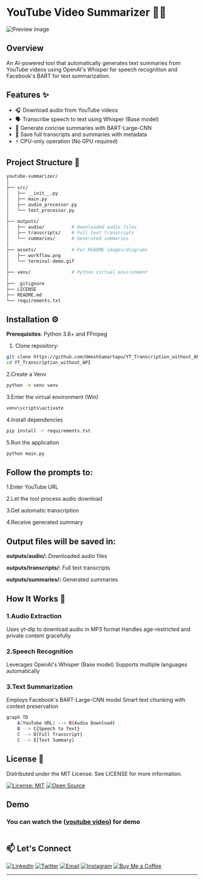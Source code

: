 # YouTube Video Summarizer 🎥📝

![Preview image](   )

## Overview

An AI-powered tool that automatically generates text summaries from YouTube videos using OpenAI's Whisper for speech recognition and Facebook's BART for text summarization.

## Features ✨

- 🎧 Download audio from YouTube videos
- 🗣️ Transcribe speech to text using Whisper (Base model)
- 📑 Generate concise summaries with BART-Large-CNN
- 💾 Save full transcripts and summaries with metadata
- ⚡ CPU-only operation (No GPU required)

## Project Structure 📂

```bash
youtube-summarizer/
│
├── src/
│   ├── __init__.py
│   ├── main.py
│   ├── audio_processor.py
│   └── text_processor.py
│
├── outputs/
│   ├── audio/          # Downloaded audio files
│   ├── transcripts/    # Full text transcripts
│   └── summaries/      # Generated summaries
│
├── assets/             # For README images/diagrams
│   ├── workflow.png
│   └── terminal-demo.gif
│
├── venv/               # Python virtual environment
│
├── .gitignore
├── LICENSE
├── README.md
└── requirements.txt
```

## Installation ⚙️

**Prerequisites**: Python 3.8+ and FFmpeg

1. Clone repository:
```bash
git clone https://github.com/UmeshSamartapu/YT_Transcription_without_API.git
cd YT_Transcription_without_API
```
2.Create a Venv
```bash
python -m venv venv
```
3.Enter the virtual environment (Win)
```bash
venv\scripts\activate
```
4.Install dependencies
```bash
pip install -r requirements.txt
```
5.Run the application
```bash
python main.py
```
## Follow the prompts to:
1.Enter YouTube URL

2.Let the tool process audio download

3.Get automatic transcription

4.Receive generated summary

## Output files will be saved in:
**outputs/audio/:** Downloaded audio files

**outputs/transcripts/:** Full text transcripts

**outputs/summaries/:** Generated summaries

## How It Works 🧠
### 1.Audio Extraction
Uses yt-dlp to download audio in MP3 format
Handles age-restricted and private content gracefully
### 2.Speech Recognition
Leverages OpenAI's Whisper (Base model)
Supports multiple languages automatically
### 3.Text Summarization
Employs Facebook's BART-Large-CNN model
Smart text chunking with context preservation
```bash
graph TD
    A[YouTube URL] --> B(Audio Download)
    B --> C{Speech to Text}
    C --> D[Full Transcript]
    C --> E[Text Summary]
```

## License 📄

Distributed under the MIT License. See LICENSE for more information.

[![License: MIT](https://img.shields.io/badge/License-MIT-yellow.svg)](https://opensource.org/licenses/MIT)
[![Open Source](https://badges.frapsoft.com/os/v1/open-source.svg?v=103)](https://opensource.org/)


## Demo 
### You can watch the ([youtube video](   )) for demo
<p align="center">
  <img src="    " />
</p>  


## 📫 Let's Connect

[![LinkedIn](https://img.shields.io/badge/-LinkedIn-0077B5?style=flat-square&logo=linkedin&logoColor=white)](https://www.linkedin.com/in/umeshsamartapu/)
[![Twitter](https://img.shields.io/badge/-Twitter-1DA1F2?style=flat-square&logo=twitter&logoColor=white)](https://x.com/umeshsamartapu)
[![Email](https://img.shields.io/badge/-Email-D14836?style=flat-square&logo=gmail&logoColor=white)](mailto:umeshsamartapu@gmail.com)
[![Instagram](https://img.shields.io/badge/-Instagram-E4405F?style=flat-square&logo=instagram&logoColor=white)](https://www.instagram.com/umeshsamartapu/)
[![Buy Me a Coffee](https://img.shields.io/badge/-Buy%20Me%20a%20Coffee-FBAD19?style=flat-square&logo=buymeacoffee&logoColor=black)](https://www.buymeacoffee.com/umeshsamartapu)

---


